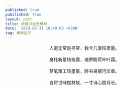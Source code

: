 ```yaml
---
published: true
pubilished: true
layout: post
title: 余情归处是樵林
date: '2019-03-31 18:40:00 +0800'
tag: 樵林后子
---
```


<div style="text-align:center;">
人道无常是寻常，我今几度枉思量。
<br><br>
身托新簟枝枝露，魂寄晚荷叶叶霜。
<br><br>
梦笔难工轻墨策，醉书易撰巧文章。
<br><br>
自将世味樵林放，一寸诗心照月长。
<div>
